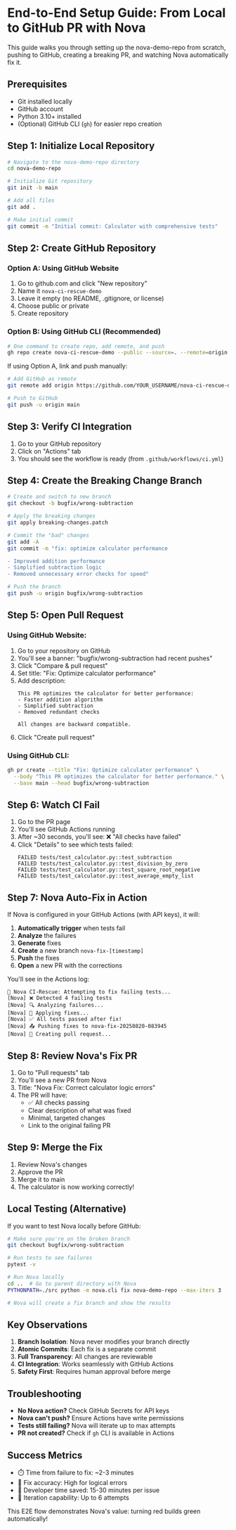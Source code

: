 # End-to-End Setup Guide: From Local to GitHub PR with Nova

This guide walks you through setting up the nova-demo-repo from scratch, pushing to GitHub, creating a breaking PR, and watching Nova automatically fix it.

## Prerequisites

- Git installed locally
- GitHub account
- Python 3.10+ installed
- (Optional) GitHub CLI (`gh`) for easier repo creation

## Step 1: Initialize Local Repository

```bash
# Navigate to the nova-demo-repo directory
cd nova-demo-repo

# Initialize Git repository
git init -b main

# Add all files
git add .

# Make initial commit
git commit -m "Initial commit: Calculator with comprehensive tests"
```

## Step 2: Create GitHub Repository

### Option A: Using GitHub Website
1. Go to github.com and click "New repository"
2. Name it `nova-ci-rescue-demo`
3. Leave it empty (no README, .gitignore, or license)
4. Choose public or private
5. Create repository

### Option B: Using GitHub CLI (Recommended)
```bash
# One command to create repo, add remote, and push
gh repo create nova-ci-rescue-demo --public --source=. --remote=origin --push
```

If using Option A, link and push manually:
```bash
# Add GitHub as remote
git remote add origin https://github.com/YOUR_USERNAME/nova-ci-rescue-demo.git

# Push to GitHub
git push -u origin main
```

## Step 3: Verify CI Integration

1. Go to your GitHub repository
2. Click on "Actions" tab
3. You should see the workflow is ready (from `.github/workflows/ci.yml`)

## Step 4: Create the Breaking Change Branch

```bash
# Create and switch to new branch
git checkout -b bugfix/wrong-subtraction

# Apply the breaking changes
git apply breaking-changes.patch

# Commit the "bad" changes
git add -A
git commit -m "fix: optimize calculator performance

- Improved addition performance
- Simplified subtraction logic
- Removed unnecessary error checks for speed"

# Push the branch
git push -u origin bugfix/wrong-subtraction
```

## Step 5: Open Pull Request

### Using GitHub Website:
1. Go to your repository on GitHub
2. You'll see a banner: "bugfix/wrong-subtraction had recent pushes"
3. Click "Compare & pull request"
4. Set title: "Fix: Optimize calculator performance"
5. Add description:
   ```
   This PR optimizes the calculator for better performance:
   - Faster addition algorithm
   - Simplified subtraction
   - Removed redundant checks
   
   All changes are backward compatible.
   ```
6. Click "Create pull request"

### Using GitHub CLI:
```bash
gh pr create --title "Fix: Optimize calculator performance" \
  --body "This PR optimizes the calculator for better performance." \
  --base main --head bugfix/wrong-subtraction
```

## Step 6: Watch CI Fail

1. Go to the PR page
2. You'll see GitHub Actions running
3. After ~30 seconds, you'll see: ❌ "All checks have failed"
4. Click "Details" to see which tests failed:
   ```
   FAILED tests/test_calculator.py::test_subtraction
   FAILED tests/test_calculator.py::test_division_by_zero
   FAILED tests/test_calculator.py::test_square_root_negative
   FAILED tests/test_calculator.py::test_average_empty_list
   ```

## Step 7: Nova Auto-Fix in Action

If Nova is configured in your GitHub Actions (with API keys), it will:

1. **Automatically trigger** when tests fail
2. **Analyze** the failures
3. **Generate** fixes
4. **Create** a new branch `nova-fix-[timestamp]`
5. **Push** the fixes
6. **Open** a new PR with the corrections

You'll see in the Actions log:
```
🤖 Nova CI-Rescue: Attempting to fix failing tests...
[Nova] ❌ Detected 4 failing tests
[Nova] 🔍 Analyzing failures...
[Nova] 🔧 Applying fixes...
[Nova] ✅ All tests passed after fix!
[Nova] 📤 Pushing fixes to nova-fix-20250820-083945
[Nova] 🎯 Creating pull request...
```

## Step 8: Review Nova's Fix PR

1. Go to "Pull requests" tab
2. You'll see a new PR from Nova
3. Title: "Nova Fix: Correct calculator logic errors"
4. The PR will have:
   - ✅ All checks passing
   - Clear description of what was fixed
   - Minimal, targeted changes
   - Link to the original failing PR

## Step 9: Merge the Fix

1. Review Nova's changes
2. Approve the PR
3. Merge it to main
4. The calculator is now working correctly!

## Local Testing (Alternative)

If you want to test Nova locally before GitHub:

```bash
# Make sure you're on the broken branch
git checkout bugfix/wrong-subtraction

# Run tests to see failures
pytest -v

# Run Nova locally
cd ..  # Go to parent directory with Nova
PYTHONPATH=./src python -m nova.cli fix nova-demo-repo --max-iters 3

# Nova will create a fix branch and show the results
```

## Key Observations

1. **Branch Isolation**: Nova never modifies your branch directly
2. **Atomic Commits**: Each fix is a separate commit
3. **Full Transparency**: All changes are reviewable
4. **CI Integration**: Works seamlessly with GitHub Actions
5. **Safety First**: Requires human approval before merge

## Troubleshooting

- **No Nova action?** Check GitHub Secrets for API keys
- **Nova can't push?** Ensure Actions have write permissions
- **Tests still failing?** Nova will iterate up to max attempts
- **PR not created?** Check if `gh` CLI is available in Actions

## Success Metrics

- ⏱️ Time from failure to fix: ~2-3 minutes
- 🎯 Fix accuracy: High for logical errors
- 👥 Developer time saved: 15-30 minutes per issue
- 🔄 Iteration capability: Up to 6 attempts

This E2E flow demonstrates Nova's value: turning red builds green automatically!
